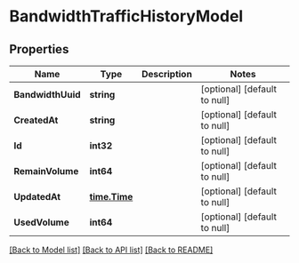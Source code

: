 # BandwidthTrafficHistoryModel

## Properties
Name | Type | Description | Notes
------------ | ------------- | ------------- | -------------
**BandwidthUuid** | **string** |  | [optional] [default to null]
**CreatedAt** | **string** |  | [optional] [default to null]
**Id** | **int32** |  | [optional] [default to null]
**RemainVolume** | **int64** |  | [optional] [default to null]
**UpdatedAt** | [**time.Time**](time.Time.md) |  | [optional] [default to null]
**UsedVolume** | **int64** |  | [optional] [default to null]

[[Back to Model list]](../README.md#documentation-for-models) [[Back to API list]](../README.md#documentation-for-api-endpoints) [[Back to README]](../README.md)


